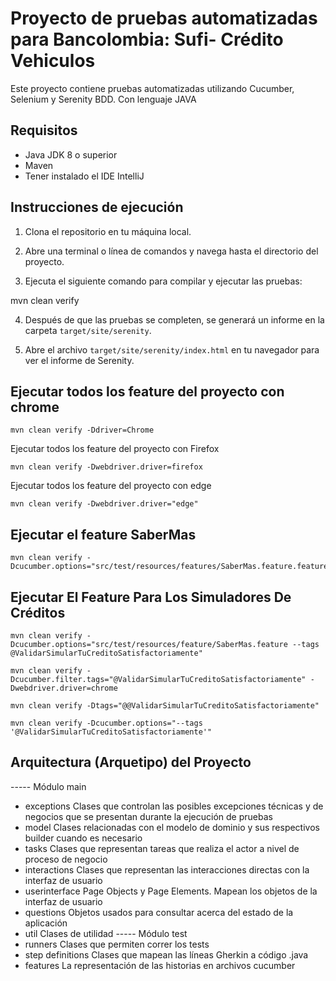 # Proyecto de pruebas automatizadas para Bancolombia: Sufi- Crédito Vehiculos

Este proyecto contiene pruebas automatizadas utilizando Cucumber, Selenium y Serenity BDD. Con lenguaje JAVA

## Requisitos

- Java JDK 8 o superior
- Maven
- Tener instalado el IDE IntelliJ

## Instrucciones de ejecución

1. Clona el repositorio en tu máquina local.

2. Abre una terminal o línea de comandos y navega hasta el directorio del proyecto.

3. Ejecuta el siguiente comando para compilar y ejecutar las pruebas:

mvn clean verify


4. Después de que las pruebas se completen, se generará un informe en la carpeta `target/site/serenity`.

5. Abre el archivo `target/site/serenity/index.html` en tu navegador para ver el informe de Serenity.

## Ejecutar todos los feature del proyecto con chrome

```
mvn clean verify -Ddriver=Chrome
```
Ejecutar todos los feature del proyecto con Firefox

```
mvn clean verify -Dwebdriver.driver=firefox
```
Ejecutar todos los feature del proyecto con edge

```
mvn clean verify -Dwebdriver.driver="edge"

```
## Ejecutar el feature SaberMas

```
mvn clean verify -Dcucumber.options="src/test/resources/features/SaberMas.feature.feature"
```
## Ejecutar El Feature Para Los Simuladores De Créditos

```
mvn clean verify -Dcucumber.options="src/test/resources/feature/SaberMas.feature --tags @ValidarSimularTuCreditoSatisfactoriamente"

mvn clean verify -Dcucumber.filter.tags="@ValidarSimularTuCreditoSatisfactoriamente" -Dwebdriver.driver=chrome

mvn clean verify -Dtags="@@ValidarSimularTuCreditoSatisfactoriamente"

mvn clean verify -Dcucumber.options="--tags '@ValidarSimularTuCreditoSatisfactoriamente'"
```

## Arquitectura (Arquetipo) del Proyecto

----- Módulo main
+ exceptions
  Clases que controlan las posibles excepciones técnicas y de negocios que se presentan durante la ejecución de pruebas
+ model
  Clases relacionadas con el modelo de dominio y sus respectivos builder cuando es necesario
+ tasks
  Clases que representan tareas que realiza el actor a nivel de proceso de negocio
+ interactions
  Clases que representan las interacciones directas con la interfaz de usuario
+ userinterface
  Page Objects y Page Elements. Mapean los objetos de la interfaz de usuario
+ questions
  Objetos usados para consultar acerca del estado de la aplicación
+ util
  Clases de utilidad
  ----- Módulo test
+ runners
  Clases que permiten correr los tests
+ step definitions
  Clases que mapean las líneas Gherkin a código .java
+ features
  La representación de las historias en archivos cucumber
